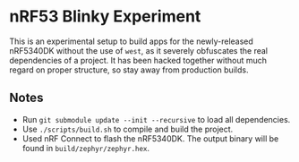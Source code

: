 # nRF53 Blinky Experiment

This is an experimental setup to build apps for the newly-released nRF5340DK without the use of `west`, as it severely obfuscates the real dependencies of a project. It has been hacked together without much regard on proper structure, so stay away from production builds.

## Notes
- Run `git submodule update --init --recursive` to load all dependencies.
- Use `./scripts/build.sh` to compile and build the project.
- Used nRF Connect to flash the nRF5340DK. The output binary will be found in `build/zephyr/zephyr.hex`.
    